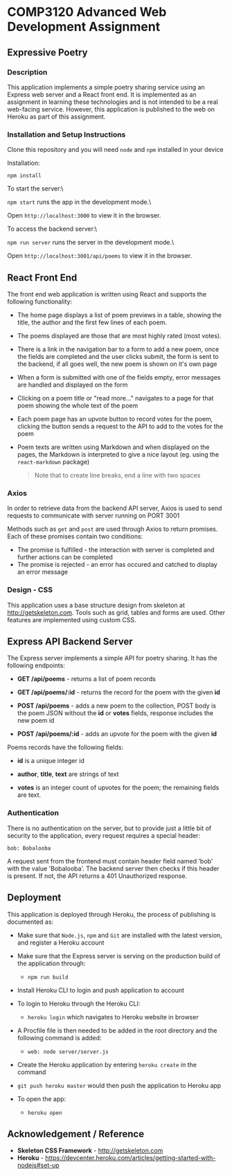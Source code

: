 # COMP3120 Advanced Web Development Assignment

## Expressive Poetry

### Description

This application implements a simple poetry sharing service using an Express web server and a React front end. It is implemented as an assignment in learning these technologies and is not intended to be a real web-facing service. However, this application is published to the web on Heroku as part of this assignment.

### Installation and Setup Instructions

Clone this repository and you will need `node` and `npm` installed in your device

Installation:

`npm install`

To start the server:\

`npm start` runs the app in the development mode.\

Open `http://localhost:3000` to view it in the browser.

To access the backend server:\

`npm run server` runs the server in the development mode.\

Open `http://localhost:3001/api/poems` to view it in the browser.

## React Front End

The front end web application is written using React and supports the following functionality:

- The home page displays a list of poem previews in a table, showing the title, the author and the first few lines of each poem.

- The poems displayed are those that are most highly rated (most votes).

- There is a link in the navigation bar to a form to add a new poem, once the fields are completed and the user clicks submit, the form is sent to the backend, if all goes well, the new poem is shown on it's own page

- When a form is submitted with one of the fields empty, error messages are handled and displayed on the form

- Clicking on a poem title or "read more..." navigates to a page for that poem showing the whole text of the poem

- Each poem page has an upvote button to record votes for the poem, clicking the button sends a request to the API to add to the votes for the poem

- Poem texts are written using Markdown and when displayed on the pages, the Markdown is interpreted to give a nice layout (eg. using the `react-markdown` package)
  > Note that to create line breaks, end a line with two spaces

### Axios

In order to retrieve data from the backend API server, Axios is used to send requests to communicate with server running on PORT 3001

Methods such as `get` and `post` are used through Axios to return promises. Each of these promises contain two conditions:

- The promise is fulfilled - the interaction with server is completed and further actions can be completed
- The promise is rejected - an error has occured and catched to display an error message

### Design - CSS

This application uses a base structure design from skeleton at http://getskeleton.com. Tools such as grid, tables and forms are used. Other features are implemented using custom CSS.

## Express API Backend Server

The Express server implements a simple API for poetry sharing. It has the following endpoints:

- **GET /api/poems** - returns a list of poem records

- **GET /api/poems/:id** - returns the record for the poem with the given **id**

- **POST /api/poems** - adds a new poem to the collection, POST body is the poem JSON without the **id** or **votes** fields, response includes the new poem id

- **POST /api/poems/:id** - adds an upvote for the poem with the given **id**

Poems records have the following fields:

- **id** is a unique integer id

- **author**, **title**, **text** are strings of text

- **votes** is an integer count of upvotes for the poem; the remaining fields are text.

### Authentication

There is no authentication on the server, but to provide just a little bit of security to the application, every request requires a special header:

`bob: Bobalooba`

A request sent from the frontend must contain header field named 'bob' with the value 'Bobalooba'. The backend server then checks if this header is present. If not, the API returns a 401 Unauthorized response.

## Deployment

This application is deployed through Heroku, the process of publishing is documented as:

- Make sure that `Node.js`, `npm` and `Git` are installed with the latest version, and register a Heroku account

- Make sure that the Express server is serving on the production build of the application through:

  - `npm run build`

- Install Heroku CLI to login and push application to account

- To login to Heroku through the Heroku CLI:

  - `heroku login` which navigates to Heroku website in browser

- A Procfile file is then needed to be added in the root directory and the following command is added:

  - `web: node server/server.js`

- Create the Heroku application by entering `heroku create` in the command

- `git push heroku master` would then push the application to Heroku app

- To open the app:
  - `heroku open`

## Acknowledgement / Reference

- **Skeleton CSS Framework** - http://getskeleton.com
- **Heroku** - https://devcenter.heroku.com/articles/getting-started-with-nodejs#set-up
